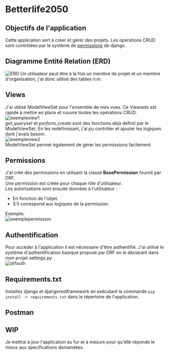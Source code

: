 # Betterlife2050

## Objectifs de l'application
Cette application sert à créer et gérer des projets. Les opérations CRUD sont contrôlées par le système de [permissions](#permissions) de django.

## Diagramme Entité Relation (ERD)
![ERD](https://puu.sh/J8f6Z/4b1efcbe5a.png)
Un utilisateur peut être à la fois un membre de projet et un membre d'organisation, j'ai donc utilisé des tables n:m.

## Views
J'ai utilisé ModelViewSet pour l'ensemble de mes vues. Ce Viewsets est rapide à mettre en place et couvre toutes les opérations CRUD.
![exempleview1](https://puu.sh/J8fgZ/dc01eed646.png)<br>
*get_queryset* et *perform_create* sont des fonctions déjà définit par le ModelViewSet.
En les redéfinissant, j'ai pu contrôler et ajouter les logiques dont j'avais besoin.<br>
![exempleview2](https://puu.sh/J8fsf/8fb8c1362a.png)<br>
ModelViewSet permet également de gérer les permissions facilement.

## Permissions
J'ai créé des permissions en utilisant la classe **BasePermission** fournit par DRF.<br>
Une permission est créée pour chaque rôle d'utilisateur.<br>
Les autorisations sont ensuite données à l'utilisateur :
- En fonction de l'objet.
- S'il correspond aux logiques de la permission.

Exemple:<br>
![exemplepermission](https://puu.sh/J8flH/d57ade8840.png)


## Authentification
Pour accéder à l'application il est nécessaire d'être authentifié.
J'ai utilisé le système d'authentification basique proposé par DRF en le déclarant dans mon projet settings.py <br>
![drfauth](https://puu.sh/J8fqB/91fd5a23e9.png)

## Requirements.txt
Installez django et djangorestframework en exécutant la commande `pip install -r requirements.txt` dans le répertoire de l'application.

## Postman

## WIP
Je mettrai à jour l'application au fur et à mesure pour qu'elle réponde le mieux aux spécifications demandées.